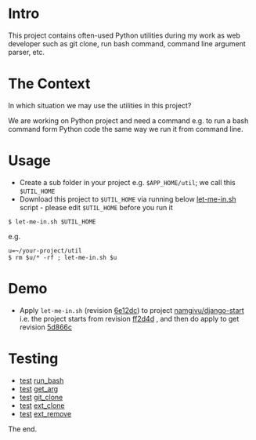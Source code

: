 Intro
=====
This project contains often-used Python utilities during my work 
as web developer such as git clone, run bash command, command line argument parser, etc.

The Context
===========
In which situation we may use the utilities in this project?

We are working on Python project and need a command e.g. to run a bash command form Python code
the same way we run it from command line.

Usage
=====
- Create a sub folder in your project e.g. `$APP_HOME/util`; we call this `$UTIL_HOME`
- Download this project to `$UTIL_HOME` via running below 
[let-me-in.sh](https://github.com/namgivu/yihabapar/blob/master/let-me-in.sh) script - 
please edit `$UTIL_HOME` before you run it
```
$ let-me-in.sh $UTIL_HOME
```
e.g.
```
u=~/your-project/util
$ rm $u/* -rf ; let-me-in.sh $u 
```


Demo
====
- Apply `let-me-in.sh` (revision [6e12dc](https://github.com/namgivu/yihabapar/commit/6e12dccf91bb92f9b269627293924cf8f4aa81f8)) 
to project [namgivu/django-start](https://github.com/namgivu/django-start)
i.e. the project starts from revision [ff2d4d](https://github.com/namgivu/django-start/commit/ff2d4d7663057a8c18b15bb3503d520831a9b396)
, and then do apply to get revision [5d866c](https://github.com/namgivu/django-start/commit/5d866c958cb3cd67505d6d44831d218caff09b22)

Testing
=======
- [test](https://github.com/namgivu/django-start/commit/de6c2e2e0eb4abcea20cb81a215dbba899e93ee7) [run_bash](https://github.com/namgivu/yihabapar/commit/ccf1dae4d3d262f0f559023ad362664c6b33f00a#diff-f639b142ebd421e596f92ad3855b4892)
- [test](https://github.com/namgivu/django-start/commit/db36eb5b2a9ce00f92b3be7da1afa59de550d683) [get_arg](https://github.com/namgivu/yihabapar/commit/ce9585bd318855019ed29ee284e6d67b0bea529c#diff-11f1b60d8a13d8bc1b5af7c34c81c4dd)
- [test](https://github.com/namgivu/django-start/commit/1f61c10cbb994a2c2c8d0663cb30c56d2ae18e22) [git_clone](https://github.com/namgivu/yihabapar/commit/044f3a91e36929cf7bdd821601f33480a21d11c9#diff-113829fe43aff190bc287c7ba9e25461)
- [test](https://github.com/namgivu/django-start/commit/63c722c4548c56f0be22547ba52bc1d770b8cfcd) [ext_clone](https://github.com/namgivu/yihabapar/commit/35a9b546487fa73528ab9cbd52c9f17004ad60ce)
- [test](https://github.com/namgivu/django-start/commit/892600a27fae76ad6ff7856bb469f54f71a9aebf) [ext_remove](https://github.com/namgivu/yihabapar/commit/f0f3fcde66328b56eb7862eac1c523818aee71a8)

The end.
